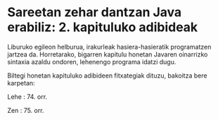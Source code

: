 # Sareetan zehar dantzan Java erabiliz: 2. kapituluko adibideak
Liburuko egileon helburua, irakurleak hasiera-hasieratik programatzen jartzea da. Horretarako, bigarren kapitulu honetan Javaren oinarrizko sintaxia azaldu ondoren, lehenengo programa idatzi dugu.


Biltegi honetan kapituluko adibideen fitxategiak dituzu, bakoitza bere karpetan:


  Lehe    : 74. orr.
  
  Zen     : 75. orr.
